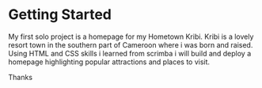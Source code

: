 # Getting Started

My first solo project is a homepage for my Hometown Kribi. 
Kribi is a lovely resort town in the southern part of Cameroon where i was born and raised.
Using HTML and CSS skills i learned from scrimba i will build and deploy a homepage highlighting popular attractions and places to visit.

Thanks

